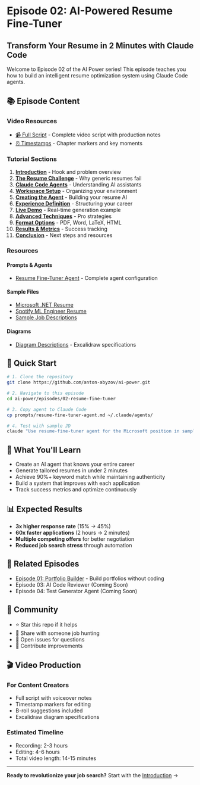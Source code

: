 # Episode 02: AI-Powered Resume Fine-Tuner

## Transform Your Resume in 2 Minutes with Claude Code

Welcome to Episode 02 of the AI Power series! This episode teaches you how to build an intelligent resume optimization system using Claude Code agents.

## 📚 Episode Content

### Video Resources
- [📹 Full Script](📹%20FULL_SCRIPT.md) - Complete video script with production notes
- [⏰ Timestamps](⏰%20TIMESTAMPS.md) - Chapter markers and key moments

### Tutorial Sections

1. **[Introduction](content/00-introduction.md)** - Hook and problem overview
2. **[The Resume Challenge](content/01-the-problem.md)** - Why generic resumes fail
3. **[Claude Code Agents](content/02-claude-agents-overview.md)** - Understanding AI assistants
4. **[Workspace Setup](content/03-workspace-setup.md)** - Organizing your environment
5. **[Creating the Agent](content/04-creating-agent.md)** - Building your resume AI
6. **[Experience Definition](content/05-experience-definition.md)** - Structuring your career
7. **[Live Demo](content/06-live-demo.md)** - Real-time generation example
8. **[Advanced Techniques](content/07-advanced-techniques.md)** - Pro strategies
9. **[Format Options](content/08-format-options.md)** - PDF, Word, LaTeX, HTML
10. **[Results & Metrics](content/09-results-metrics.md)** - Success tracking
11. **[Conclusion](content/10-conclusion.md)** - Next steps and resources

### Resources

#### Prompts & Agents
- [Resume Fine-Tuner Agent](prompts/resume-fine-tuner-agent.md) - Complete agent configuration

#### Sample Files
- [Microsoft .NET Resume](samples/experience_microsoft_senior_dotnet_2024.md)
- [Spotify ML Engineer Resume](samples/experience_spotify_ml_engineer_2024.md)
- [Sample Job Descriptions](samples/sample-job-descriptions.md)

#### Diagrams
- [Diagram Descriptions](diagrams/diagram-descriptions.md) - Excalidraw specifications

## 🚀 Quick Start

```bash
# 1. Clone the repository
git clone https://github.com/anton-abyzov/ai-power.git

# 2. Navigate to this episode
cd ai-power/episodes/02-resume-fine-tuner

# 3. Copy agent to Claude Code
cp prompts/resume-fine-tuner-agent.md ~/.claude/agents/

# 4. Test with sample JD
claude "Use resume-fine-tuner agent for the Microsoft position in samples folder"
```

## 🎯 What You'll Learn

- Create an AI agent that knows your entire career
- Generate tailored resumes in under 2 minutes
- Achieve 90%+ keyword match while maintaining authenticity
- Build a system that improves with each application
- Track success metrics and optimize continuously

## 📊 Expected Results

- **3x higher response rate** (15% → 45%)
- **60x faster applications** (2 hours → 2 minutes)
- **Multiple competing offers** for better negotiation
- **Reduced job search stress** through automation

## 🔗 Related Episodes

- [Episode 01: Portfolio Builder](../01-portfolio-no-code/index.md) - Build portfolios without coding
- Episode 03: AI Code Reviewer (Coming Soon)
- Episode 04: Test Generator Agent (Coming Soon)

## 💬 Community

- ⭐ Star this repo if it helps
- 🔄 Share with someone job hunting
- 💭 Open issues for questions
- 🤝 Contribute improvements

## 🎬 Video Production

### For Content Creators
- Full script with voiceover notes
- Timestamp markers for editing
- B-roll suggestions included
- Excalidraw diagram specifications

### Estimated Timeline
- Recording: 2-3 hours
- Editing: 4-6 hours
- Total video length: 14-15 minutes

---

**Ready to revolutionize your job search?** Start with the [Introduction](content/00-introduction.md) →